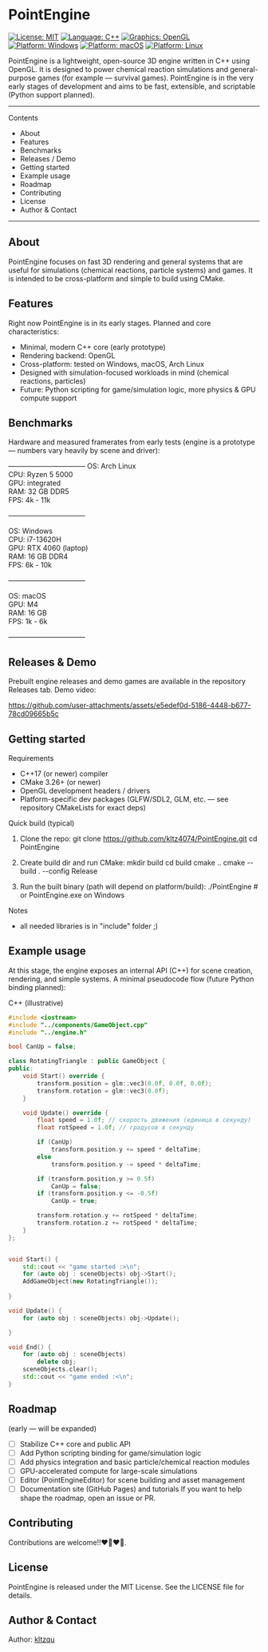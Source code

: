 # PointEngine

[![License: MIT](https://img.shields.io/badge/License-MIT-yellow.svg)](https://opensource.org/licenses/MIT)
[![Language: C++](https://img.shields.io/badge/Language-C%2B%2B-blue.svg)]()
[![Graphics: OpenGL](https://img.shields.io/badge/Graphics-OpenGL-lightgrey.svg)]()
[![Platform: Windows](https://img.shields.io/badge/Platform-Windows-brightgreen.svg)]()
[![Platform: macOS](https://img.shields.io/badge/Platform-macOS-9cf.svg)]()
[![Platform: Linux](https://img.shields.io/badge/Platform-Linux-orange.svg)]()

PointEngine is a lightweight, open-source 3D engine written in C++ using OpenGL. It is designed to power chemical reaction simulations and general-purpose games (for example — survival games). PointEngine is in the very early stages of development and aims to be fast, extensible, and scriptable (Python support planned).

---

Contents
- About
- Features
- Benchmarks
- Releases / Demo
- Getting started
- Example usage
- Roadmap
- Contributing
- License
- Author & Contact

---

About
-----
PointEngine focuses on fast 3D rendering and general systems that are useful for simulations (chemical reactions, particle systems) and games. It is intended to be cross-platform and simple to build using CMake.

Features
--------
Right now PointEngine is in its early stages. Planned and core characteristics:

- Minimal, modern C++ core (early prototype)
- Rendering backend: OpenGL
- Cross-platform: tested on Windows, macOS, Arch Linux
- Designed with simulation-focused workloads in mind (chemical reactions, particles)
- Future: Python scripting for game/simulation logic, more physics & GPU compute support

Benchmarks
----------
Hardware and measured framerates from early tests (engine is a prototype — numbers vary heavily by scene and driver):

———————————
OS: Arch Linux  
CPU: Ryzen 5 5000  
GPU: integrated  
RAM: 32 GB DDR5  
FPS: 4k - 11k

———————————

OS: Windows  
CPU: i7-13620H  
GPU: RTX 4060 (laptop)  
RAM: 16 GB DDR4  
FPS: 6k - 10k

———————————

OS: macOS  
GPU: M4  
RAM: 16 GB  
FPS: 1k - 6k

———————————

Releases & Demo
---------------
Prebuilt engine releases and demo games are available in the repository Releases tab. Demo video:


https://github.com/user-attachments/assets/e5edef0d-5186-4448-b677-78cd09665b5c


Getting started
---------------
Requirements
- C++17 (or newer) compiler
- CMake 3.26+ (or newer)
- OpenGL development headers / drivers
- Platform-specific dev packages (GLFW/SDL2, GLM, etc. — see repository CMakeLists for exact deps)

Quick build (typical)
1. Clone the repo:
   git clone https://github.com/kltz4074/PointEngine.git
   cd PointEngine

2. Create build dir and run CMake:
   mkdir build
   cd build
   cmake ..
   cmake --build . --config Release

3. Run the built binary (path will depend on platform/build):
   ./PointEngine        # or PointEngine.exe on Windows

Notes
- all needed libraries is in "include" folder ;)

Example usage
-------------
At this stage, the engine exposes an internal API (C++) for scene creation, rendering, and simple systems. A minimal pseudocode flow (future Python binding planned):

C++ (illustrative)
```cpp
#include <iostream>
#include "../components/GameObject.cpp"
#include "../engine.h"

bool CanUp = false;

class RotatingTriangle : public GameObject {
public:
    void Start() override {
        transform.position = glm::vec3(0.0f, 0.0f, 0.0f);
        transform.rotation = glm::vec3(0.0f);
    }

    void Update() override {
        float speed = 1.0f; // скорость движения (единица в секунду)
        float rotSpeed = 1.0f; // градусов в секунду

        if (CanUp)
            transform.position.y += speed * deltaTime;
        else
            transform.position.y -= speed * deltaTime;

        if (transform.position.y >= 0.5f)
            CanUp = false;
        if (transform.position.y <= -0.5f)
            CanUp = true;

        transform.rotation.y += rotSpeed * deltaTime;
        transform.rotation.z += rotSpeed * deltaTime;
    }
};


void Start() {
    std::cout << "game started :>\n";
    for (auto obj : sceneObjects) obj->Start();
    AddGameObject(new RotatingTriangle());
    
}

void Update() {
    for (auto obj : sceneObjects) obj->Update();

}

void End() {
    for (auto obj : sceneObjects)
        delete obj;
    sceneObjects.clear();
    std::cout << "game ended :<\n";
}

```

Roadmap
-------
(early — will be expanded)
- [ ] Stabilize C++ core and public API
- [ ] Add Python scripting binding for game/simulation logic
- [ ] Add physics integration and basic particle/chemical reaction modules
- [ ] GPU-accelerated compute for large-scale simulations
- [ ] Editor (PointEngineEditor) for scene building and asset management
- [ ] Documentation site (GitHub Pages) and tutorials
If you want to help shape the roadmap, open an issue or PR.

Contributing
------------
Contributions are welcome!!❤️‍🔥❤️‍🔥. 

License
-------
PointEngine is released under the MIT License. See the LICENSE file for details.

Author & Contact
----------------
Author: [kltzqu](https://kltz4074.github.io/)
